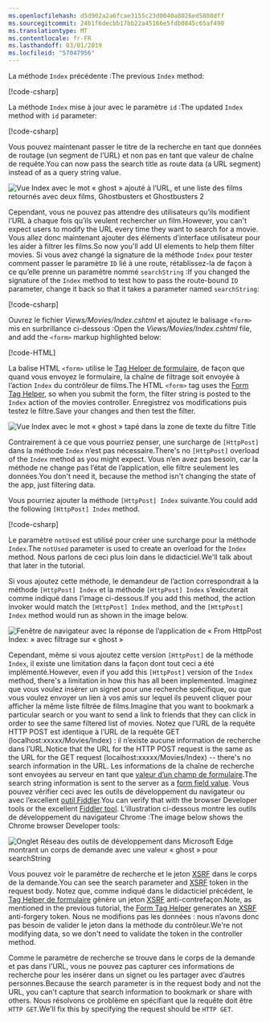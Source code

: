 ```yaml
---
ms.openlocfilehash: d5d902a2a6fcae3155c23d0040a8026ed5808dff
ms.sourcegitcommit: 24b1f6decbb17bb22a45166e5fdb0845c65af498
ms.translationtype: MT
ms.contentlocale: fr-FR
ms.lasthandoff: 03/01/2019
ms.locfileid: "57047956"
---
```

<!--
[!code-html[](~/tutorials/first-mvc-app/start-mvc/sample/MvcMovie/Views/Shared/_Layout.cshtml?highlight=7,31)]


[!code-csharp[](~/tutorials/first-mvc-app/start-mvc/sample/MvcMovie/Controllers/MoviesController.cs?name=snippet_1stSearch)]

[!code-csharp[](~/tutorials/first-mvc-app/start-mvc/sample/MvcMovie/Controllers/MoviesController.cs?name=snippet_SearchNull)]

![Index view](~/tutorials/first-mvc-app/search/_static/ghost.png)


[!code-csharp[](~/tutorials/first-mvc-app/start-mvc/sample/MvcMovie/Startup.cs?highlight=5&name=snippet_1)]

--> 

<span data-ttu-id="c9bbc-101">La méthode `Index` précédente :</span><span class="sxs-lookup"><span data-stu-id="c9bbc-101">The previous `Index` method:</span></span>

[!code-csharp[](~/tutorials/first-mvc-app/start-mvc/sample/MvcMovie/Controllers/MoviesController.cs?highlight=1,8&name=snippet_1stSearch)]

<span data-ttu-id="c9bbc-102">La méthode `Index` mise à jour avec le paramètre `id` :</span><span class="sxs-lookup"><span data-stu-id="c9bbc-102">The updated `Index` method with `id` parameter:</span></span>

[!code-csharp[](~/tutorials/first-mvc-app/start-mvc/sample/MvcMovie/Controllers/MoviesController.cs?highlight=1,8&name=snippet_SearchID)]

<span data-ttu-id="c9bbc-103">Vous pouvez maintenant passer le titre de la recherche en tant que données de routage (un segment de l’URL) et non pas en tant que valeur de chaîne de requête.</span><span class="sxs-lookup"><span data-stu-id="c9bbc-103">You can now pass the search title as route data (a URL segment) instead of as a query string value.</span></span>

![Vue Index avec le mot « ghost » ajouté à l’URL, et une liste des films retournés avec deux films, Ghostbusters et Ghostbusters 2](~/tutorials/first-mvc-app/search/_static/g2.png)

<span data-ttu-id="c9bbc-105">Cependant, vous ne pouvez pas attendre des utilisateurs qu’ils modifient l’URL à chaque fois qu’ils veulent rechercher un film.</span><span class="sxs-lookup"><span data-stu-id="c9bbc-105">However, you can't expect users to modify the URL every time they want to search for a movie.</span></span> <span data-ttu-id="c9bbc-106">Vous allez donc maintenant ajouter des éléments d’interface utilisateur pour les aider à filtrer les films.</span><span class="sxs-lookup"><span data-stu-id="c9bbc-106">So now you'll add UI elements to help them filter movies.</span></span> <span data-ttu-id="c9bbc-107">Si vous avez changé la signature de la méthode `Index` pour tester comment passer le paramètre `ID` lié à une route, rétablissez-la de façon à ce qu’elle prenne un paramètre nommé `searchString` :</span><span class="sxs-lookup"><span data-stu-id="c9bbc-107">If you changed the signature of the `Index` method to test how to pass the route-bound `ID` parameter, change it back so that it takes a parameter named `searchString`:</span></span>

[!code-csharp[](~/tutorials/first-mvc-app/start-mvc/sample/MvcMovie/Controllers/MoviesController.cs?highlight=1&name=snippet_1stSearch)]

<span data-ttu-id="c9bbc-108">Ouvrez le fichier *Views/Movies/Index.cshtml* et ajoutez le balisage `<form>` mis en surbrillance ci-dessous :</span><span class="sxs-lookup"><span data-stu-id="c9bbc-108">Open the *Views/Movies/Index.cshtml* file, and add the `<form>` markup highlighted below:</span></span>

[!code-HTML[](~/tutorials/first-mvc-app/start-mvc/sample/MvcMovie/Views/Movies/IndexForm1.cshtml?highlight=10-16&range=4-21)]

<span data-ttu-id="c9bbc-109">La balise HTML `<form>` utilise le [Tag Helper de formulaire](xref:mvc/views/working-with-forms), de façon que quand vous envoyez le formulaire, la chaîne de filtrage soit envoyée à l’action `Index` du contrôleur de films.</span><span class="sxs-lookup"><span data-stu-id="c9bbc-109">The HTML `<form>` tag uses the [Form Tag Helper](xref:mvc/views/working-with-forms), so when you submit the form, the filter string is posted to the `Index` action of the movies controller.</span></span> <span data-ttu-id="c9bbc-110">Enregistrez vos modifications puis testez le filtre.</span><span class="sxs-lookup"><span data-stu-id="c9bbc-110">Save your changes and then test the filter.</span></span>

![Vue Index avec le mot « ghost » tapé dans la zone de texte du filtre Title](~/tutorials/first-mvc-app/search/_static/filter.png)

<span data-ttu-id="c9bbc-112">Contrairement à ce que vous pourriez penser, une surcharge de `[HttpPost]` dans la méthode `Index` n’est pas nécessaire.</span><span class="sxs-lookup"><span data-stu-id="c9bbc-112">There's no `[HttpPost]` overload of the `Index` method as you might expect.</span></span> <span data-ttu-id="c9bbc-113">Vous n’en avez pas besoin, car la méthode ne change pas l’état de l’application, elle filtre seulement les données.</span><span class="sxs-lookup"><span data-stu-id="c9bbc-113">You don't need it, because the method isn't changing the state of the app, just filtering data.</span></span>

<span data-ttu-id="c9bbc-114">Vous pourriez ajouter la méthode `[HttpPost] Index` suivante.</span><span class="sxs-lookup"><span data-stu-id="c9bbc-114">You could add the following `[HttpPost] Index` method.</span></span>

[!code-csharp[](~/tutorials/first-mvc-app/start-mvc/sample/MvcMovie/Controllers/MoviesController.cs?highlight=1&name=snippet_SearchPost)]

<span data-ttu-id="c9bbc-115">Le paramètre `notUsed` est utilisé pour créer une surcharge pour la méthode `Index`.</span><span class="sxs-lookup"><span data-stu-id="c9bbc-115">The `notUsed` parameter is used to create an overload for the `Index` method.</span></span> <span data-ttu-id="c9bbc-116">Nous parlons de ceci plus loin dans le didacticiel.</span><span class="sxs-lookup"><span data-stu-id="c9bbc-116">We'll talk about that later in the tutorial.</span></span>

<span data-ttu-id="c9bbc-117">Si vous ajoutez cette méthode, le demandeur de l’action correspondrait à la méthode `[HttpPost] Index` et la méthode `[HttpPost] Index` s’exécuterait comme indiqué dans l’image ci-dessous.</span><span class="sxs-lookup"><span data-stu-id="c9bbc-117">If you add this method, the action invoker would match the `[HttpPost] Index` method, and the `[HttpPost] Index` method would run as shown in the image below.</span></span>

![Fenêtre de navigateur avec la réponse de l’application de « From HttpPost Index: » avec filtrage sur « ghost »](~/tutorials/first-mvc-app/search/_static/fo.png)

<span data-ttu-id="c9bbc-119">Cependant, même si vous ajoutez cette version `[HttpPost]` de la méthode `Index`, il existe une limitation dans la façon dont tout ceci a été implémenté.</span><span class="sxs-lookup"><span data-stu-id="c9bbc-119">However, even if you add this `[HttpPost]` version of the `Index` method, there's a limitation in how this has all been implemented.</span></span> <span data-ttu-id="c9bbc-120">Imaginez que vous voulez insérer un signet pour une recherche spécifique, ou que vous voulez envoyer un lien à vos amis sur lequel ils peuvent cliquer pour afficher la même liste filtrée de films.</span><span class="sxs-lookup"><span data-stu-id="c9bbc-120">Imagine that you want to bookmark a particular search or you want to send a link to friends that they can click in order to see the same filtered list of movies.</span></span> <span data-ttu-id="c9bbc-121">Notez que l’URL de la requête HTTP POST est identique à l’URL de la requête GET (localhost:xxxxx/Movies/Index) : il n’existe aucune information de recherche dans l’URL.</span><span class="sxs-lookup"><span data-stu-id="c9bbc-121">Notice that the URL for the HTTP POST request is the same as the URL for the GET request (localhost:xxxxx/Movies/Index) -- there's no search information in the URL.</span></span> <span data-ttu-id="c9bbc-122">Les informations de la chaîne de recherche sont envoyées au serveur en tant que [valeur d’un champ de formulaire](https://developer.mozilla.org/docs/Learn/HTML/Forms/Sending_and_retrieving_form_data).</span><span class="sxs-lookup"><span data-stu-id="c9bbc-122">The search string information is sent to the server as a [form field value](https://developer.mozilla.org/docs/Learn/HTML/Forms/Sending_and_retrieving_form_data).</span></span> <span data-ttu-id="c9bbc-123">Vous pouvez vérifier ceci avec les outils de développement du navigateur ou avec l’excellent [outil Fiddler](http://www.telerik.com/fiddler).</span><span class="sxs-lookup"><span data-stu-id="c9bbc-123">You can verify that with the browser Developer tools or the excellent [Fiddler tool](http://www.telerik.com/fiddler).</span></span> <span data-ttu-id="c9bbc-124">L’illustration ci-dessous montre les outils de développement du navigateur Chrome :</span><span class="sxs-lookup"><span data-stu-id="c9bbc-124">The image below shows the Chrome browser Developer tools:</span></span>

![Onglet Réseau des outils de développement dans Microsoft Edge montrant un corps de demande avec une valeur « ghost » pour searchString](~/tutorials/first-mvc-app/search/_static/f12_rb.png)

<span data-ttu-id="c9bbc-126">Vous pouvez voir le paramètre de recherche et le jeton [XSRF](xref:security/anti-request-forgery) dans le corps de la demande.</span><span class="sxs-lookup"><span data-stu-id="c9bbc-126">You can see the search parameter and [XSRF](xref:security/anti-request-forgery) token in the request body.</span></span> <span data-ttu-id="c9bbc-127">Notez que, comme indiqué dans le didacticiel précédent, le [Tag Helper de formulaire](xref:mvc/views/working-with-forms) génère un jeton [XSRF](xref:security/anti-request-forgery) anti-contrefaçon.</span><span class="sxs-lookup"><span data-stu-id="c9bbc-127">Note, as mentioned in the previous tutorial, the [Form Tag Helper](xref:mvc/views/working-with-forms) generates an [XSRF](xref:security/anti-request-forgery) anti-forgery token.</span></span> <span data-ttu-id="c9bbc-128">Nous ne modifions pas les données : nous n’avons donc pas besoin de valider le jeton dans la méthode du contrôleur.</span><span class="sxs-lookup"><span data-stu-id="c9bbc-128">We're not modifying data, so we don't need to validate the token in the controller method.</span></span>

<span data-ttu-id="c9bbc-129">Comme le paramètre de recherche se trouve dans le corps de la demande et pas dans l’URL, vous ne pouvez pas capturer ces informations de recherche pour les insérer dans un signet ou les partager avec d’autres personnes.</span><span class="sxs-lookup"><span data-stu-id="c9bbc-129">Because the search parameter is in the request body and not the URL, you can't capture that search information to bookmark or share with others.</span></span> <span data-ttu-id="c9bbc-130">Nous résolvons ce problème en spécifiant que la requête doit être `HTTP GET`.</span><span class="sxs-lookup"><span data-stu-id="c9bbc-130">We'll fix this by specifying the request should be `HTTP GET`.</span></span>
